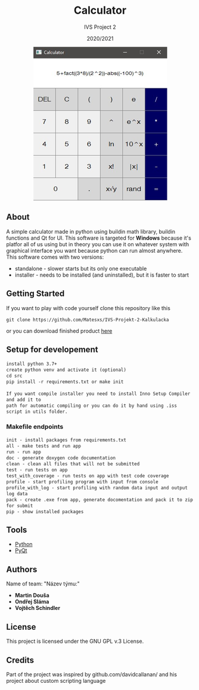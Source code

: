 <div align="center">
    <h1>Calculator</h1>
    <p>IVS Project 2</p>
    <p>2020/2021</p>
    <p>
    <img src="screenshot.jpg">
    <br>
    </p>
</div>

## About

A simple calculator made in python using buildin math library, buildin functions and Qt for UI.
This software is targeted for **Windows** because it's platfor all of us using but in theory you can use it on whatever
system with graphical interface you want because python can run almost anywhere.
This software comes with two versions:
* standalone - slower starts but its only one executable
* installer - needs to be installed (and uninstalled), but it is faster to start

## Getting Started

If you want to play with code yourself clone this repository like this
```
git clone https://github.com/Matesxs/IVS-Projekt-2-Kalkulacka
```

or you can download finished product [here](https://github.com/Matesxs/ivs_calculator_test_repository/releases)

## Setup for developement
```
install python 3.7+
create python venv and activate it (optional)
cd src
pip install -r requirements.txt or make init

If you want compile installer you need to install Inno Setup Compiler and add it to 
path for automatic compiling or you can do it by hand using .iss script in utils folder.
```

### Makefile endpoints
```
init - install packages from requirements.txt
all - make tests and run app
run - run app
doc - generate doxygen code documentation
clean - clean all files that will not be submitted
test - run tests on app
test_with_coverage - run tests on app with test code coverage
profile - start profiling program with input from console
profile_with_log - start profiling with random data input and output log data
pack - create .exe from app, generate docomentation and pack it to zip for submit
pip - show installed packages
```

## Tools

* [Python](https://www.python.org/)
* [PyQt](https://wiki.python.org/moin/PyQt)

## Authors
Name of team: "Název týmu:"
* **Martin Douša**
* **Ondřej Sláma**
* **Vojtěch Schindler**

## License

This project is licensed under the GNU GPL v.3 License.

## Credits

Part of the project was inspired by github.com/davidcallanan/ and his project about custom scripting language